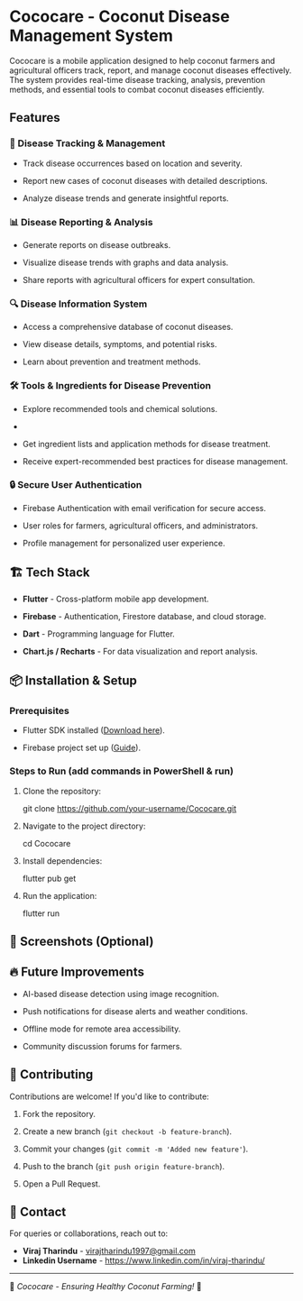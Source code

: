 # Cococare - Coconut Disease Management System

Cococare is a mobile application designed to help coconut farmers and agricultural officers track, report, and manage coconut diseases effectively. The system provides real-time disease tracking, analysis, prevention methods, and essential tools to combat coconut diseases efficiently.


## Features


### 🌱 Disease Tracking & Management


- Track disease occurrences based on location and severity.
  
- Report new cases of coconut diseases with detailed descriptions.
  
- Analyze disease trends and generate insightful reports.



### 📊 Disease Reporting & Analysis


- Generate reports on disease outbreaks.
  
- Visualize disease trends with graphs and data analysis.
  
- Share reports with agricultural officers for expert consultation.
  

### 🔍 Disease Information System


- Access a comprehensive database of coconut diseases.
  
- View disease details, symptoms, and potential risks.
  
- Learn about prevention and treatment methods.
  

### 🛠️ Tools & Ingredients for Disease Prevention


- Explore recommended tools and chemical solutions.
- 
- Get ingredient lists and application methods for disease treatment.
  
- Receive expert-recommended best practices for disease management.
  

### 🔒 Secure User Authentication


- Firebase Authentication with email verification for secure access.
  
- User roles for farmers, agricultural officers, and administrators.
  
- Profile management for personalized user experience.
  

## 🏗️ Tech Stack


- **Flutter** - Cross-platform mobile app development.
  
- **Firebase** - Authentication, Firestore database, and cloud storage.
  
- **Dart** - Programming language for Flutter.

- **Chart.js / Recharts** - For data visualization and report analysis.
  

## 📦 Installation & Setup


### Prerequisites


- Flutter SDK installed ([Download here](https://flutter.dev/docs/get-started/install)).
  
- Firebase project set up ([Guide](https://firebase.google.com/docs/flutter/setup)).
  

### Steps to Run (add commands in PowerShell & run)


1. Clone the repository:
   
   
   git clone https://github.com/your-username/Cococare.git
  
  
3. Navigate to the project directory:
   
  
   cd Cococare 
   
   
5. Install dependencies:
   
   
   flutter pub get
   
   
7. Run the application:
   

   flutter run
   

   

## 📸 Screenshots (Optional)





## 🔥 Future Improvements

- AI-based disease detection using image recognition.
  
- Push notifications for disease alerts and weather conditions.
  
- Offline mode for remote area accessibility.
  
- Community discussion forums for farmers.

  

## 🤝 Contributing

Contributions are welcome! If you'd like to contribute:

1. Fork the repository.
   
2. Create a new branch (`git checkout -b feature-branch`).
   
3. Commit your changes (`git commit -m 'Added new feature'`).
   
4. Push to the branch (`git push origin feature-branch`).
   
5. Open a Pull Request.
   


## 📧 Contact


For queries or collaborations, reach out to:


- **Viraj Tharindu** - virajtharindu1997@gmail.com
- **Linkedin Username** - https://www.linkedin.com/in/viraj-tharindu/


---

🚀 *Cococare - Ensuring Healthy Coconut Farming!* 🌴


